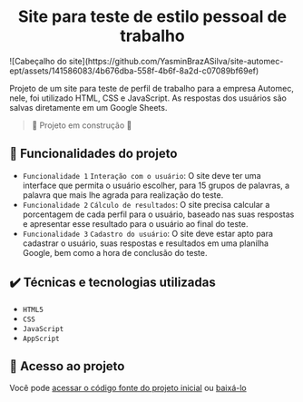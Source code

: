 <h1 align="center"> Site para teste de estilo pessoal de trabalho </h1>
![Cabeçalho do site](https://github.com/YasminBrazASilva/site-automec-ept/assets/141586083/4b676dba-558f-4b6f-8a2d-c07089bf69ef)

Projeto de um site para teste de perfil de trabalho para a empresa Automec, nele, foi utilizado HTML, CSS e JavaScript. As respostas dos usuários são salvas diretamente em um Google Sheets.

> :construction: Projeto em construção :construction:

## 🔨 Funcionalidades do projeto

- `Funcionalidade 1` `Interação com o usuário`: O site deve ter uma interface que permita o usuário escolher, para 15 grupos de palavras, a palavra que mais lhe agrada para realização do teste.
- `Funcionalidade 2` `Cálculo de resultados`: O site precisa calcular a porcentagem de cada perfil para o usuário, baseado nas suas respostas e apresentar esse resultado para o usuário ao final do teste.
- `Funcionalidade 3` `Cadastro do usuário`: O site deve estar apto para cadastrar o usuário, suas respostas e resultados em uma planilha Google, bem como a hora de conclusão do teste.

## ✔️ Técnicas e tecnologias utilizadas

- ``HTML5``
- ``CSS``
- ``JavaScript``
- ``AppScript``

## 📁 Acesso ao projeto

Você pode [acessar o código fonte do projeto inicial](https://github.com/YasminBrazASilva/site-automec-ept/blob/main) ou [baixá-lo](https://github.com/YasminBrazASilva/site-automec-ept/files/12589524/AUTOMEC.EPT.zip)
